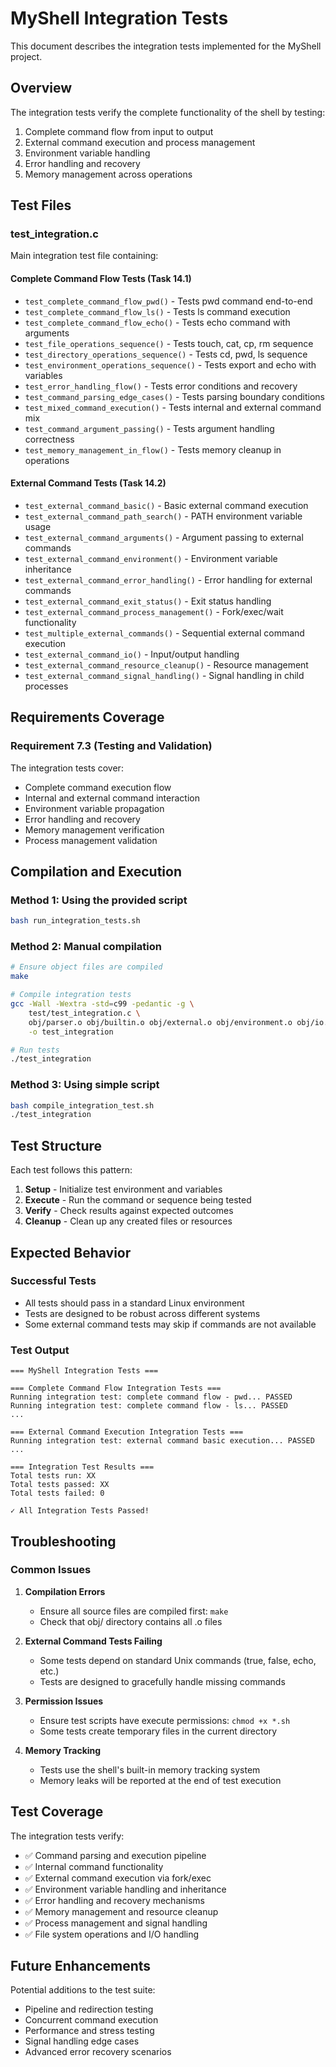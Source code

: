 # MyShell Integration Tests

This document describes the integration tests implemented for the MyShell project.

## Overview

The integration tests verify the complete functionality of the shell by testing:
1. Complete command flow from input to output
2. External command execution and process management
3. Environment variable handling
4. Error handling and recovery
5. Memory management across operations

## Test Files

### test_integration.c
Main integration test file containing:

#### Complete Command Flow Tests (Task 14.1)
- `test_complete_command_flow_pwd()` - Tests pwd command end-to-end
- `test_complete_command_flow_ls()` - Tests ls command execution
- `test_complete_command_flow_echo()` - Tests echo command with arguments
- `test_file_operations_sequence()` - Tests touch, cat, cp, rm sequence
- `test_directory_operations_sequence()` - Tests cd, pwd, ls sequence
- `test_environment_operations_sequence()` - Tests export and echo with variables
- `test_error_handling_flow()` - Tests error conditions and recovery
- `test_command_parsing_edge_cases()` - Tests parsing boundary conditions
- `test_mixed_command_execution()` - Tests internal and external command mix
- `test_command_argument_passing()` - Tests argument handling correctness
- `test_memory_management_in_flow()` - Tests memory cleanup in operations

#### External Command Tests (Task 14.2)
- `test_external_command_basic()` - Basic external command execution
- `test_external_command_path_search()` - PATH environment variable usage
- `test_external_command_arguments()` - Argument passing to external commands
- `test_external_command_environment()` - Environment variable inheritance
- `test_external_command_error_handling()` - Error handling for external commands
- `test_external_command_exit_status()` - Exit status handling
- `test_external_command_process_management()` - Fork/exec/wait functionality
- `test_multiple_external_commands()` - Sequential external command execution
- `test_external_command_io()` - Input/output handling
- `test_external_command_resource_cleanup()` - Resource management
- `test_external_command_signal_handling()` - Signal handling in child processes

## Requirements Coverage

### Requirement 7.3 (Testing and Validation)
The integration tests cover:
- Complete command execution flow
- Internal and external command interaction
- Environment variable propagation
- Error handling and recovery
- Memory management verification
- Process management validation

## Compilation and Execution

### Method 1: Using the provided script
```bash
bash run_integration_tests.sh
```

### Method 2: Manual compilation
```bash
# Ensure object files are compiled
make

# Compile integration tests
gcc -Wall -Wextra -std=c99 -pedantic -g \
    test/test_integration.c \
    obj/parser.o obj/builtin.o obj/external.o obj/environment.o obj/io.o obj/error.o \
    -o test_integration

# Run tests
./test_integration
```

### Method 3: Using simple script
```bash
bash compile_integration_test.sh
./test_integration
```

## Test Structure

Each test follows this pattern:
1. **Setup** - Initialize test environment and variables
2. **Execute** - Run the command or sequence being tested
3. **Verify** - Check results against expected outcomes
4. **Cleanup** - Clean up any created files or resources

## Expected Behavior

### Successful Tests
- All tests should pass in a standard Linux environment
- Tests are designed to be robust across different systems
- Some external command tests may skip if commands are not available

### Test Output
```
=== MyShell Integration Tests ===

=== Complete Command Flow Integration Tests ===
Running integration test: complete command flow - pwd... PASSED
Running integration test: complete command flow - ls... PASSED
...

=== External Command Execution Integration Tests ===
Running integration test: external command basic execution... PASSED
...

=== Integration Test Results ===
Total tests run: XX
Total tests passed: XX
Total tests failed: 0

✓ All Integration Tests Passed!
```

## Troubleshooting

### Common Issues

1. **Compilation Errors**
   - Ensure all source files are compiled first: `make`
   - Check that obj/ directory contains all .o files

2. **External Command Tests Failing**
   - Some tests depend on standard Unix commands (true, false, echo, etc.)
   - Tests are designed to gracefully handle missing commands

3. **Permission Issues**
   - Ensure test scripts have execute permissions: `chmod +x *.sh`
   - Some tests create temporary files in the current directory

4. **Memory Tracking**
   - Tests use the shell's built-in memory tracking system
   - Memory leaks will be reported at the end of test execution

## Test Coverage

The integration tests verify:
- ✅ Command parsing and execution pipeline
- ✅ Internal command functionality
- ✅ External command execution via fork/exec
- ✅ Environment variable handling and inheritance
- ✅ Error handling and recovery mechanisms
- ✅ Memory management and resource cleanup
- ✅ Process management and signal handling
- ✅ File system operations and I/O handling

## Future Enhancements

Potential additions to the test suite:
- Pipeline and redirection testing
- Concurrent command execution
- Performance and stress testing
- Signal handling edge cases
- Advanced error recovery scenarios